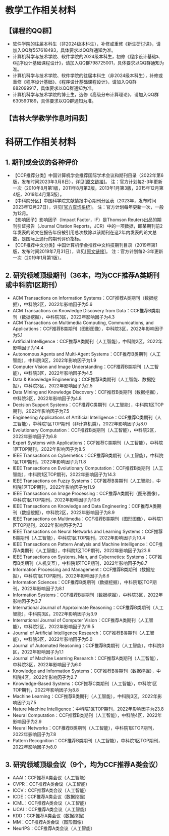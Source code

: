 # 教学工作相关材料

## 【课程的QQ群】
+ 软件学院的往届本科生（非2024级本科生），补修或重修《新生研讨课》，请加入QQ群557618493，具体要求以QQ群通知为准。
+ 计算机科学与技术学院、软件学院的2024级本科生，初修《程序设计基础》、《程序设计基础课程设计》，请加入QQ群798725001，具体要求以QQ群通知为准。
+ 计算机科学与技术学院、软件学院的往届本科生（非2024级本科生），补修或重修《程序设计基础》、《程序设计基础课程设计》，请加入QQ群882099917，具体要求以QQ群通知为准。
+ 计算机科学与技术学院的博士生，选修《高级分布计算理论》，请加入QQ群630590189，具体要求以QQ群通知为准。

## 【吉林大学教学作息时间表】

# 科研工作相关材料

## 1. 期刊或会议的各种评价
+ 【CCF推荐分类】中国计算机学会推荐国际学术会议和期刊目录（2022年第6版，发布时间2023年3月8日），详见[<A href="https://www.ccf.org.cn/Academic_Evaluation/By_category/" target="_black">原文链接</A>]。
注：官方计划每2-3年更新一次（2010年8月第1版，2011年8月第2版，2013年1月第3版，2015年12月第4版，2019年4月第5版）。
+ 【中科院分区】中国科学院文献情报中心期刊分区表（2023年，发布时间2023年12月27日），详见[<A href="https://www.fenqubiao.com/" target="_black">官方查询系统</A>]。
注：官方计划每年更新一次，一般为12月。
+ 【影响因子】影响因子（Impact Factor，IF）是Thomson Reuters出品的期刊引证报告（Journal Citation Reports，JCR）中的一项数据，即某期刊前2年发表的论文在报告年份被引用总次数除以该期刊在这2年内发表的论文总数，是国际上通行的期刊评价指标。
+ 【CCF推荐中文分类】中国计算机学会推荐中文科技期刊目录（2019年第1版，发布时间2019年7月31日），详见[<A href="https://www.ccf.org.cn/Focus/2019-07-31/667609.shtml" target="_black">原文链接</A>]。
注：官方计划每2-3年更新一次（2019年1月第1版）。

## 2. 研究领域顶级期刊（36本，均为CCF推荐A类期刊或中科院1区期刊）
+ ACM Transactions on Information Systems：CCF推荐A类期刊（数据挖掘），中科院2区，2022年影响因子为5.6
+ ACM Transactions on Knowledge Discovery from Data：CCF推荐B类期刊（数据挖掘），中科院3区，2022年影响因子为4.3
+ ACM Transactions on Multimedia Computing, Communications, and Applications：CCF推荐B类期刊（图形图像），中科院3区，2022年影响因子为5.1
+ Artificial Intelligence：CCF推荐A类期刊（人工智能），中科院2区，2022年影响因子为14.4
+ Autonomous Agents and Multi-Agent Systems：CCF推荐B类期刊（人工智能），中科院3区，2022年影响因子为1.9
+ Computer Vision and Image Understanding：CCF推荐B类期刊（人工智能），中科院3区，2022年影响因子为4.5
+ Data & Knowledge Engineering：CCF推荐B类期刊（人工智能、数据挖掘），中科院3区，2022年影响因子为2.5
+ Data Mining and Knowledge Discovery：CCF推荐B类期刊（数据挖掘），中科院3区，2022年影响因子为4.8
+ Decision Support Systems：CCF推荐C类期刊（人工智能），中科院1区TOP期刊，2022年影响因子为7.5
+ Engineering Applications of Artificial Intelligence：CCF推荐C类期刊（人工智能），中科院1区TOP期刊（非计算机类），2022年影响因子为8.0
+ Evolutionary Computation：CCF推荐B类期刊（人工智能），中科院2区，2022年影响因子为6.8
+ Expert Systems with Applications：CCF推荐C类期刊（人工智能），中科院1区TOP期刊，2022年影响因子为8.5
+ IEEE Transactions on Cybernetics：CCF推荐B类期刊（人工智能），中科院1区TOP期刊，2022年影响因子为11.8
+ IEEE Transactions on Evolutionary Computation：CCF推荐B类期刊（人工智能），中科院1区TOP期刊，2022年影响因子为14.3
+ IEEE Transactions on Fuzzy Systems：CCF推荐B类期刊（人工智能），中科院1区TOP期刊，2022年影响因子为11.9
+ IEEE Transactions on Image Processing：CCF推荐A类期刊（图形图像），中科院1区TOP期刊，2022年影响因子为10.6
+ IEEE Transactions on Knowledge and Data Engineering：CCF推荐A类期刊（数据挖掘），中科院2区，2022年影响因子为8.9
+ IEEE Transactions on Multimedia：CCF推荐B类期刊（图形图像），中科院1区TOP期刊，2022年影响因子为7.3
+ IEEE Transactions on Neural Networks and Learning Systems：CCF推荐B类期刊（人工智能），中科院1区TOP期刊，2022年影响因子为10.4
+ IEEE Transactions on Pattern Analysis and Machine Intelligence：CCF推荐A类期刊（人工智能），中科院1区TOP期刊，2022年影响因子为23.6
+ IEEE Transactions on Systems, Man, and Cybernetics: Systems：CCF推荐B类期刊（人机交互），中科院1区TOP期刊，2022年影响因子为8.7
+ Information Processing and Management：CCF推荐B类期刊（数据挖掘），中科院1区TOP期刊，2022年影响因子为8.6
+ Information Sciences：CCF推荐B类期刊（数据挖掘），中科院1区TOP期刊，2022年影响因子为8.1
+ Information Systems：CCF推荐B类期刊（数据挖掘），中科院3区，2022年影响因子为3.7
+ International Journal of Approximate Reasoning：CCF推荐B类期刊（人工智能），中科院3区，2022年影响因子为3.9
+ International Journal of Computer Vision：CCF推荐A类期刊（人工智能），中科院2区，2022年影响因子为19.5
+ Journal of Artificial Intelligence Research：CCF推荐B类期刊（人工智能），中科院3区，2022年影响因子为5.0
+ Journal of Automated Reasoning：CCF推荐B类期刊（人工智能），中科院3区，2022年影响因子为1.1
+ Journal of Machine Learning Research：CCF推荐A类期刊（人工智能），中科院3区，2022年影响因子为6.0
+ Knowledge and Information Systems：CCF推荐B类期刊（数据挖掘），中科院4区，2022年影响因子为2.7
+ Knowledge-Based Systems：CCF推荐C类期刊（人工智能），中科院1区TOP期刊，2022年影响因子为8.8
+ Machine Learning：CCF推荐B类期刊（人工智能），中科院3区，2022年影响因子为7.5
+ Nature Machine Intelligence：中科院1区TOP期刊，2022年影响因子为23.8
+ Neural Computation：CCF推荐B类期刊（人工智能），中科院4区，2022年影响因子为2.9
+ Neural Networks：CCF推荐B类期刊（人工智能），中科院1区TOP期刊，2022年影响因子为7.8
+ Pattern Recognition：CCF推荐B类期刊（人工智能），中科院1区TOP期刊，2022年影响因子为8.0

## 3. 研究领域顶级会议（9个，均为CCF推荐A类会议）
+ AAAI：CCF推荐A类会议（人工智能）
+ CVPR：CCF推荐A类会议（人工智能）
+ ICCV：CCF推荐A类会议（人工智能）
+ ICDE：CCF推荐A类会议（数据挖掘）
+ ICML：CCF推荐A类会议（人工智能）
+ IJCAI：CCF推荐A类会议（人工智能）
+ KDD：CCF推荐A类会议（数据挖掘）
+ MM：CCF推荐A类会议（图形图像）
+ NeurIPS：CCF推荐A类会议（人工智能）
